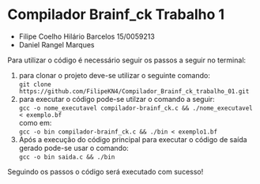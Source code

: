 # Compilador Brainf_ck Trabalho 1

- Filipe Coelho Hilário Barcelos 15/0059213
- Daniel Rangel Marques

Para utilizar o código é necessário seguir os passos a seguir no terminal:  

1) para clonar o projeto deve-se utilizar o seguinte comando:  
  ``git clone https://github.com/FilipeKN4/Compilador_Brainf_ck_trabalho_01.git``
2) para executar o código pode-se utilzar o comando a seguir:  
  ``gcc -o nome_executavel compilador-brainf_ck.c && ./nome_executavel < exemplo.bf``  
    como em:  
  ``gcc -o bin compilador-brainf_ck.c && ./bin < exemplo1.bf``
3) Após a execução do código principal para executar o código de saída gerado pode-se usar o comando:  
  ``gcc -o bin saida.c && ./bin``
  
Seguindo os passos o código será executado com sucesso!
